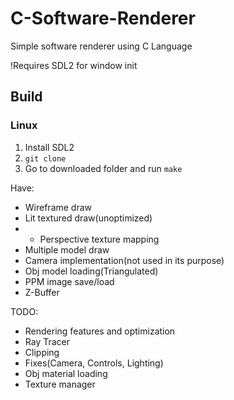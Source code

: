 # C-Software-Renderer
Simple software renderer using C Language

!Requires SDL2 for window init

## Build
### Linux

1. Install SDL2
2. `git clone`
3. Go to downloaded folder and run `make`


Have:
- Wireframe draw
- Lit textured draw(unoptimized)
- - Perspective texture mapping
- Multiple model draw
- Camera implementation(not used in its purpose)
- Obj model loading(Triangulated)
- PPM image save/load
- Z-Buffer

TODO:
- Rendering features and optimization
- Ray Tracer
- Clipping
- Fixes(Camera, Controls, Lighting)
- Obj material loading
- Texture manager
